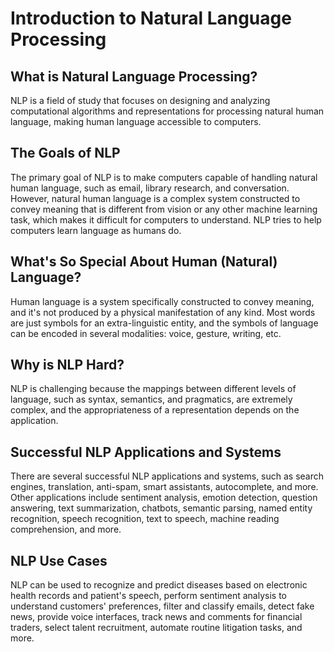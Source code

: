 # Introduction to Natural Language Processing

## What is Natural Language Processing?
NLP is a field of study that focuses on designing and analyzing computational algorithms and representations for processing natural human language, making human language accessible to computers.

## The Goals of NLP
The primary goal of NLP is to make computers capable of handling natural human language, such as email, library research, and conversation. However, natural human language is a complex system constructed to convey meaning that is different from vision or any other machine learning task, which makes it difficult for computers to understand. NLP tries to help computers learn language as humans do.

## What's So Special About Human (Natural) Language?
Human language is a system specifically constructed to convey meaning, and it's not produced by a physical manifestation of any kind. Most words are just symbols for an extra-linguistic entity, and the symbols of language can be encoded in several modalities: voice, gesture, writing, etc.

## Why is NLP Hard?
NLP is challenging because the mappings between different levels of language, such as syntax, semantics, and pragmatics, are extremely complex, and the appropriateness of a representation depends on the application.

## Successful NLP Applications and Systems
There are several successful NLP applications and systems, such as search engines, translation, anti-spam, smart assistants, autocomplete, and more. Other applications include sentiment analysis, emotion detection, question answering, text summarization, chatbots, semantic parsing, named entity recognition, speech recognition, text to speech, machine reading comprehension, and more.

## NLP Use Cases
NLP can be used to recognize and predict diseases based on electronic health records and patient's speech, perform sentiment analysis to understand customers' preferences, filter and classify emails, detect fake news, provide voice interfaces, track news and comments for financial traders, select talent recruitment, automate routine litigation tasks, and more.

